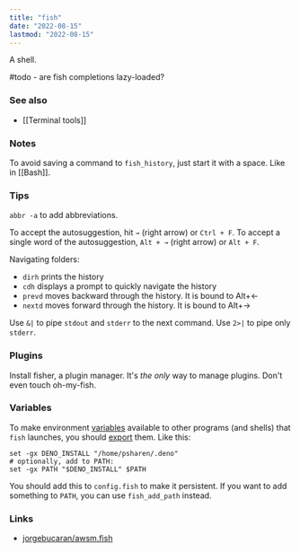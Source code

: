 ```yaml
---
title: "fish"
date: "2022-08-15"
lastmod: "2022-08-15"
---
```


A shell.

#todo - are fish completions lazy-loaded?

### See also
- [[Terminal tools]]

### Notes
To avoid saving a command to `fish_history`, just start it with a space. Like in [[Bash]].

### Tips
`abbr -a` to add abbreviations.

To accept the autosuggestion, hit `→` (right arrow) or `Ctrl + F`. To accept a single word of the autosuggestion, `Alt + →` (right arrow) or `Alt + F`.

Navigating folders:
- `dirh` prints the history
- `cdh` displays a prompt to quickly navigate the history
- `prevd` moves backward through the history. It is bound to Alt+←
- `nextd` moves forward through the history. It is bound to Alt+→

Use `&|` to pipe `stdout` and `stderr` to the next command. Use `2>|` to pipe only `stderr`.

### Plugins
Install fisher, a plugin manager. It's *the only* way to manage plugins. Don't even touch oh-my-fish.

### Variables
To make environment [variables](https://fishshell.com/docs/current/language.html#variables) available to other programs (and shells) that `fish` launches, you should [export](https://fishshell.com/docs/current/language.html#variables-export) them. Like this:
```shell
set -gx DENO_INSTALL "/home/psharen/.deno"
# optionally, add to PATH:
set -gx PATH "$DENO_INSTALL" $PATH
```

You should add this to `config.fish` to make it persistent. If you want to add something to `PATH`, you can use `fish_add_path` instead.

### Links
- [jorgebucaran/awsm.fish](https://github.com/jorgebucaran/awsm.fish)
